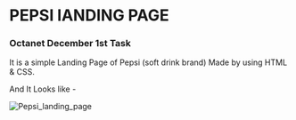 # PEPSI lANDING PAGE
<h3>Octanet December 1st Task</h3>
<p> It is a simple Landing Page of Pepsi (soft drink brand) Made by using HTML & CSS. </p>
<p>And It Looks like - </p>

![Pepsi_landing_page](https://github.com/user-attachments/assets/275fc3b7-2bbf-4e57-ac1e-11f352646621)
